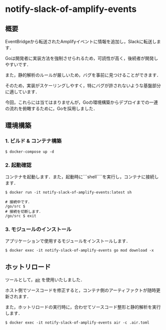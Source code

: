 # notify-slack-of-amplify-events

## 概要

EventBridgeから転送されたAmplifyイベントに情報を追加し，Slackに転送します．

Goは開発者に実装方法を強制させられるため，可読性が高く，後続者が開発しやすいです．

また，静的解析のルールが厳しいため，バグを事前に見つけることができます．

そのため，実装がスケーリングしやすく，特にバグが許されないような基盤部分に適しています．

今回，これらには当てはまりませんが，Goの環境構築からデプロイまでの一連の流れを俯瞰するために，Goを採用しました．

## 環境構築

### 1. ビルド & コンテナ構築

```shell
$ docker-compose up -d
````

### 2. 起動確認

コンテナを起動します．また，起動時に```shell````を実行し，コンテナに接続します．

```shell
$ docker run -it notify-slack-of-amplify-events:latest sh

# 接続中です．
/go/src $
# 接続を切断します．
/go/src $ exit
```

### 3. モジュールのインストール

アプリケーションで使用するモジュールをインストールします．

```shell
$ docker exec -it notify-slack-of-amplify-events go mod download -x
```

## ホットリロード

ツールとして，[air](https://github.com/cosmtrek/air) を使用いたしました．

ホスト側でソースコードを修正すると，コンテナ側のアーティファクトが随時更新されます．

また，ホットリロードの実行時に，合わせてソースコード整形と静的解析を実行します．

```shell
$ docker exec -it notify-slack-of-amplify-events air -c .air.toml
```

